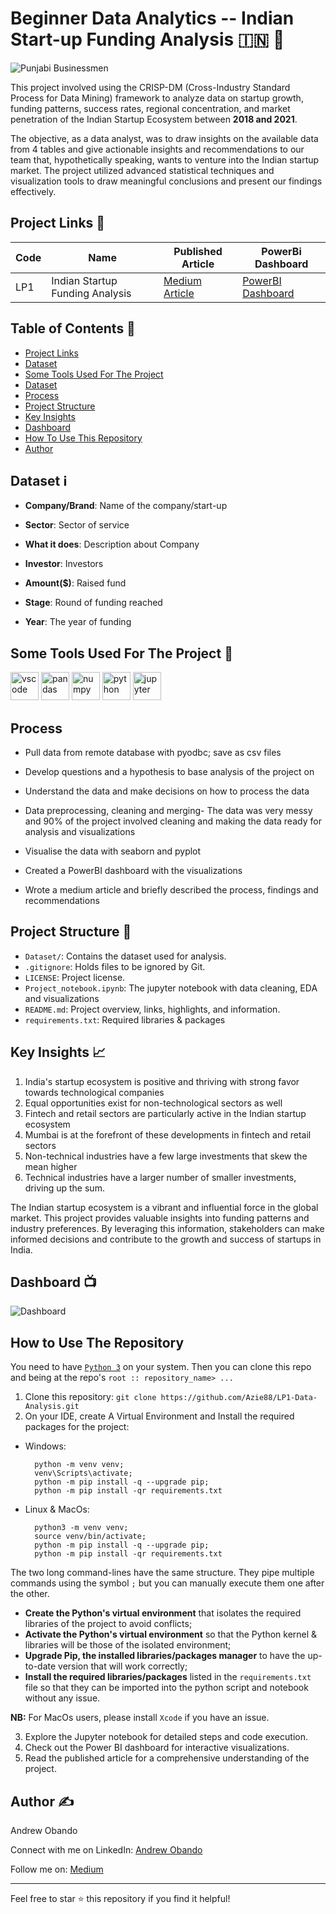 # Beginner Data Analytics -- Indian Start-up Funding Analysis 🇮🇳 :money_with_wings:
![Punjabi Businessmen](https://github.com/Azie88/LP1-Data-Analysis/assets/101363399/cb0f1d49-3d72-4b74-ae74-48c3d83a96f5)



This project involved using the CRISP-DM (Cross-Industry Standard Process for Data Mining) framework to analyze data on startup growth, funding patterns, success rates, regional concentration, and market penetration of the Indian Startup Ecosystem between **2018 and 2021**.

The objective, as a data analyst, was to draw insights on the available data from 4 tables and give actionable insights and recommendations to our team that, hypothetically speaking, wants to venture into the Indian startup market. The project utilized advanced statistical techniques and visualization tools to draw meaningful conclusions and present our findings effectively.


## Project Links :link:

| Code | Name | Published Article | PowerBi Dashboard |
|------|------|-------------------|-------------------|
| LP1 | Indian Startup Funding Analysis | <a href="https://medium.com/@obandoandrew8/beginner-data-analytics-indian-startup-ecosystem-dataset-2018-2021-e4a5a2fb5516">Medium Article</a> | <a href="https://app.powerbi.com/view?r=eyJrIjoiZjFiMjUyNTAtYTBlOC00Njk3LWI4OWUtZWI3MWI0YjMwMDVlIiwidCI6IjQ0ODdiNTJmLWYxMTgtNDgzMC1iNDlkLTNjMjk4Y2I3MTA3NSJ9">PowerBI Dashboard</a> |


## Table of Contents 🔖
- [Project Links](#project-links-link)
- [Dataset](#dataset-information_source)
- [Some Tools Used For The Project](#some-tools-used-for-the-project-toolbox)
- [Dataset](#dataset-information_source)
- [Process](#process)
- [Project Structure](#project-structure-open_file_folder)
- [Key Insights](#key-insights-chart_with_upwards_trend)
- [Dashboard](#dashboard-tv)
- [How To Use This Repository](#how-to-use-the-repository)
- [Author](#author-writing_hand)


## Dataset :information_source:

- **Company/Brand**: Name of the company/start-up

- **Sector**: Sector of service

- **What it does**: Description about Company

- **Investor**: Investors

- **Amount(\$)**: Raised fund

- **Stage**: Round of funding reached

- **Year**: The year of funding


## Some Tools Used For The Project :toolbox:

<p>
<img src="https://cdn.jsdelivr.net/gh/devicons/devicon/icons/vscode/vscode-original.svg" alt="vscode" width="45" height="45"/>
<img src="https://cdn.jsdelivr.net/gh/devicons/devicon/icons/pandas/pandas-original-wordmark.svg" alt="pandas" width="45" height="45"/>
<img src="https://cdn.jsdelivr.net/gh/devicons/devicon/icons/numpy/numpy-original.svg" alt="numpy" width="45" height="45"/>
<img src="https://cdn.jsdelivr.net/gh/devicons/devicon/icons/python/python-original.svg" alt="python" width="45" height="45"/>
<img src="https://cdn.jsdelivr.net/gh/devicons/devicon/icons/jupyter/jupyter-original-wordmark.svg" alt="jupyter" width="45" height="45"/>
</p>



## Process

- Pull data from remote database with pyodbc; save as csv files

- Develop questions and a hypothesis to base analysis of the project on

- Understand the data and make decisions on how to process the data

- Data preprocessing, cleaning and merging- The data was very messy and 90% of the project involved cleaning and making the data ready for analysis and visualizations

- Visualise the data with seaborn and pyplot

- Created a PowerBI dashboard with the visualizations

- Wrote a medium article and briefly described the process, findings and recommendations



## Project Structure :open_file_folder:

- `Dataset/`: Contains the dataset used for analysis.
- `.gitignore`: Holds files to be ignored by Git.
- `LICENSE`: Project license.
- `Project_notebook.ipynb`: The jupyter notebook with data cleaning, EDA and visualizations
- `README.md`: Project overview, links, highlights, and information.
- `requirements.txt`: Required libraries & packages



## Key Insights :chart_with_upwards_trend:

1. India's startup ecosystem is positive and thriving with strong favor towards technological companies
2. Equal opportunities exist for non-technological sectors as well
3. Fintech and retail sectors are particularly active in the Indian startup ecosystem
4. Mumbai is at the forefront of these developments in fintech and retail sectors
5. Non-technical industries have a few large investments that skew the mean higher
6. Technical industries have a larger number of smaller investments, driving up the sum.

The Indian startup ecosystem is a vibrant and influential force in the global market. This project provides valuable insights into funding patterns and industry preferences. By leveraging this information, stakeholders can make informed decisions and contribute to the growth and success of startups in India.



## Dashboard :tv:
![Dashboard](https://github.com/Azie88/LP1-Data-Analysis/assets/101363399/82c784e7-f817-4642-905c-a5f7d2ed724f)

## How to Use The Repository

You need to have [`Python 3`](https://www.python.org/) on your system. Then you can clone this repo and being at the repo's `root :: repository_name> ...`

1. Clone this repository: `git clone https://github.com/Azie88/LP1-Data-Analysis.git`
2. On your IDE, create A Virtual Environment and Install the required packages for the project:

- Windows:
        
        python -m venv venv; 
        venv\Scripts\activate; 
        python -m pip install -q --upgrade pip; 
        python -m pip install -qr requirements.txt  

- Linux & MacOs:
        
        python3 -m venv venv; 
        source venv/bin/activate; 
        python -m pip install -q --upgrade pip; 
        python -m pip install -qr requirements.txt  

The two long command-lines have the same structure. They pipe multiple commands using the symbol ` ; ` but you can manually execute them one after the other.

- **Create the Python's virtual environment** that isolates the required libraries of the project to avoid conflicts;
- **Activate the Python's virtual environment** so that the Python kernel & libraries will be those of the isolated environment;
- **Upgrade Pip, the installed libraries/packages manager** to have the up-to-date version that will work correctly;
- **Install the required libraries/packages** listed in the `requirements.txt` file so that they can be imported into the python script and notebook without any issue.

**NB:** For MacOs users, please install `Xcode` if you have an issue.

3. Explore the Jupyter notebook for detailed steps and code execution.
4. Check out the Power BI dashboard for interactive visualizations.
5. Read the published article for a comprehensive understanding of the project.

## Author :writing_hand:

Andrew Obando

Connect with me on LinkedIn: [Andrew Obando](https://www.linkedin.com/in/andrewobando/)

Follow me on: [Medium](https://medium.com/@obandoandrew8)

---

Feel free to star ⭐ this repository if you find it helpful!
